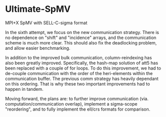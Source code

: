 # Ultimate-SpMV
MPI+X SpMV with SELL-C-sigma format

In the sixth attempt, we focus on the new communication strategy. There is no dependence on "shift" and "incidence" arrays, and the communication scheme is much more clear. This should also fix the deadlocking problem, and allow easier benchmarking.

In addition to the improved bulk communication, column-reindexing has also been greatly improved. Specifically, the hash-map solution of att5 has been replaced with a couple of for loops. To do this improvement, we had to de-couple communication with the order of the heri-elements within the communication buffer. The previous comm strategy has heavily dependant on this ordering. That is why these two important improvements had to happen in tandem.

Moving forward, the plans are: to further improve communication (via. computation/communication overlap), implement a sigma-scope "reordering", and to fully implement the ell/crs formats for comparison.